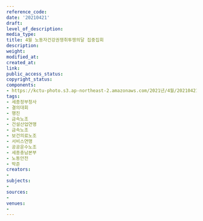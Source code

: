```yaml
---
reference_code: 
date: '20210421'
draft: 
level_of_description: 
media_type: 
title: 4월 노동자건강권쟁취투쟁의달 집중집회
description: 
weight: 
modified_at: 
created_at: 
link: 
public_access_status: 
copyright_status: 
components:
- https://kctu-photo.s3.ap-northeast-2.amazonaws.com/2021년/4월/20210421-4월+노동자건강권쟁취투쟁의달+집중집회_세종정부청사_결의대회_행진_금속노조_건설산업연맹_금속노조_보건의료노조_서비스연맹_공공운수노조_세종충남본부_노동안전_박준/_1DX0543.jpg
tags:
- 세종정부청사
- 결의대회
- 행진
- 금속노조
- 건설산업연맹
- 금속노조
- 보건의료노조
- 서비스연맹
- 공공운수노조
- 세종충남본부
- 노동안전
- 박준
creators:
- 
subjects:
- 
sources:
- 
venues:
- 
---
```

